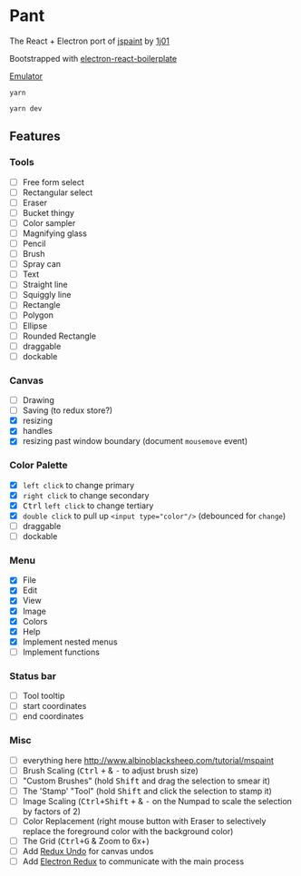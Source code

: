 # Pant

The React + Electron port of [jspaint](jspaint.ml) by [1j01](https://github.com/1j01)

Bootstrapped with [electron-react-boilerplate](https://github.com/chentsulin/electron-react-boilerplate)

[Emulator](https://copy.sh/v86/?profile=windows98)

```
yarn

yarn dev
```

## Features

### Tools

* [ ] Free form select
* [ ] Rectangular select
* [ ] Eraser
* [ ] Bucket thingy
* [ ] Color sampler
* [ ] Magnifying glass
* [ ] Pencil
* [ ] Brush
* [ ] Spray can
* [ ] Text
* [ ] Straight line
* [ ] Squiggly line
* [ ] Rectangle
* [ ] Polygon
* [ ] Ellipse
* [ ] Rounded Rectangle
* [ ] draggable
* [ ] dockable

### Canvas

* [ ] Drawing
* [ ] Saving (to redux store?)
* [x] resizing
* [x] handles
* [x] resizing past window boundary (document `mousemove` event)

### Color Palette

* [x] `left click` to change primary
* [x] `right click` to change secondary
* [x] <kbd>Ctrl</kbd> `left click` to change tertiary
* [x] `double click` to pull up `<input type="color"/>` (debounced for `change`)
* [ ] draggable
* [ ] dockable

### Menu

* [x] File
* [x] Edit
* [x] View
* [x] Image
* [x] Colors
* [x] Help
* [x] Implement nested menus
* [ ] Implement functions

### Status bar

* [ ] Tool tooltip
* [ ] start coordinates
* [ ] end coordinates

### Misc

* [ ] everything here http://www.albinoblacksheep.com/tutorial/mspaint
* [ ] Brush Scaling (<kbd>Ctrl</kbd> <kbd>+</kbd> & <kbd>-</kbd> to adjust brush size)
* [ ] "Custom Brushes" (hold <kbd>Shift</kbd> and drag the selection to smear it)
* [ ] The 'Stamp' "Tool" (hold <kbd>Shift</kbd> and click the selection to stamp it)
* [ ] Image Scaling (<kbd>Ctrl+Shift</kbd> <kbd>+</kbd> & <kbd>-</kbd> on the Numpad to scale the selection by factors of 2)
* [ ] Color Replacement (right mouse button with Eraser to selectively replace the foreground color with the background color)
* [ ] The Grid (<kbd>Ctrl+G</kbd> & Zoom to 6x+)
* [ ] Add [Redux Undo](https://github.com/omnidan/redux-undo) for canvas undos
* [ ] Add [Electron Redux](https://github.com/hardchor/electron-redux) to communicate with the main process
